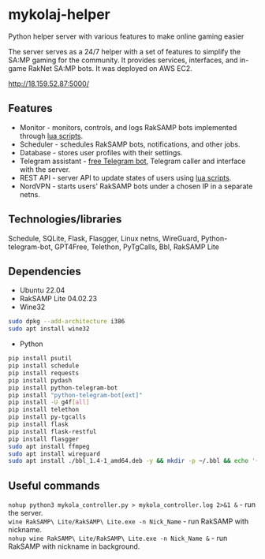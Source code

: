# mykolaj-helper
Python helper server with various features to make online gaming easier

The server serves as a 24/7 helper with a set of features to simplify the SA:MP gaming for the community. It provides services, interfaces, and in-game RakNet SA:MP bots. It was deployed on AWS EC2.

http://18.159.52.87:5000/

## Features
- Monitor - monitors, controls, and logs RakSAMP bots implemented through [lua scripts](https://github.com/44sides/lua-collection-samp/tree/main/RakSAMP).
- Scheduler - schedules RakSAMP bots, notifications, and other jobs.
- Database - stores user profiles with their settings.
- Telegram assistant - [free Telegram bot](https://github.com/44sides/free-group-telegram-bot), Telegram caller and interface with the server.
- REST API - server API to update states of users using [lua scripts](https://github.com/44sides/lua-collection-samp/blob/main/SAMP/moonloader/lavka_notification.lua).
- NordVPN - starts users' RakSAMP bots under a chosen IP in a separate netns.

## Technologies/libraries 
Schedule, SQLite, Flask, Flasgger, Linux netns, WireGuard, Python-telegram-bot, GPT4Free, Telethon, PyTgCalls, Bbl, RakSAMP Lite

## Dependencies
- Ubuntu 22.04
- RakSAMP Lite 04.02.23
- Wine32
```bash
sudo dpkg --add-architecture i386
sudo apt install wine32
```
- Python
```bash
pip install psutil
pip install schedule
pip install requests
pip install pydash
pip install python-telegram-bot
pip install "python-telegram-bot[ext]"
pip install -U g4f[all]
pip install telethon
pip install py-tgcalls
pip install flask
pip install flask-restful
pip install flasgger
sudo apt install ffmpeg
sudo apt install wireguard
sudo apt install ./bbl_1.4-1_amd64.deb -y && mkdir -p ~/.bbl && echo '{ "translation": "ubio", "randomlyShow": "verse" }' > ~/.bbl/config.json
```

## Useful commands
`nohup python3 mykola_controller.py > mykola_controller.log 2>&1 &` - run the server. <br />
`wine RakSAMP\ Lite/RakSAMP\ Lite.exe -n Nick_Name` - run RakSAMP with nickname. <br />
`nohup wine RakSAMP\ Lite/RakSAMP\ Lite.exe -n Nick_Name &` - run RakSAMP with nickname in background. <br />
